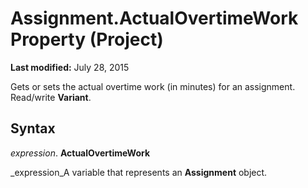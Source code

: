 
# Assignment.ActualOvertimeWork Property (Project)

 **Last modified:** July 28, 2015

Gets or sets the actual overtime work (in minutes) for an assignment. Read/write  **Variant**.

## Syntax

 _expression_. **ActualOvertimeWork**

 _expression_A variable that represents an  **Assignment** object.

